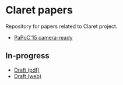 # Claret papers

Repository for papers related to Claret project.

- [PaPoC'15 camera-ready](http://homes.cs.washington.edu/~bholt/pdf/claret-papoc.pdf)

## In-progress

- [Draft (pdf)](http://homes.cs.washington.edu/~bholt/draft/claret.pdf)
- [Draft (web)](http://homes.cs.washington.edu/~bholt/draft/claret.html)
